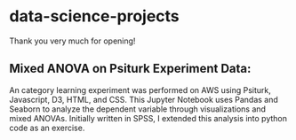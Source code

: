 # data-science-projects
Thank you very much for opening!

## Mixed ANOVA on Psiturk Experiment Data: 
An category learning experiment was performed on AWS using Psiturk, Javascript, D3, HTML, and CSS. This Jupyter Notebook uses Pandas and Seaborn to analyze the dependent variable through visualizations and mixed ANOVAs. Initially written in SPSS, I extended this analysis into python code as an exercise.
